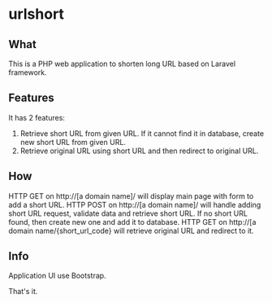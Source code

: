 # urlshort

<h2>What</h2>
This is a PHP web application to shorten long URL based on Laravel framework.

<h2>Features</h2>
It has 2 features:
<ol>
<li>Retrieve short URL from given URL. If it cannot find it in database, create new short URL from given URL.</li>
<li>Retrieve original URL using short URL and then redirect to original URL.</li>
</ol>

<h2>How</h2>
HTTP GET on http://[a domain name]/ will display main page with form to add a short URL.
HTTP POST on http://[a domain name]/ will handle adding short URL request, validate data and retrieve short URL. If no short URL found, then create new one and add it to database.
HTTP GET on http://[a domain name/{short_url_code} will retrieve original URL and redirect to it.

<h2>Info</h2>
Application UI use Bootstrap.

That's it.

